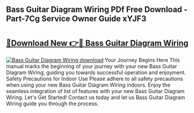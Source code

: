 ## Bass Guitar Diagram Wiring PDf Free Download - Part-7Cg Service Owner Guide xYJF3

# <h2><a href="http://dfsnib3.blite.top/?on=Bass+Guitar+Diagram+Wiring">🔗Download New 👉🔴 Bass Guitar Diagram Wiring</a></h2>

[![Bass Guitar Diagram Wiring download](https://i.imgur.com/lujVjoI.png)](http://dfsnib3.blite.top/?on=Bass+Guitar+Diagram+Wiring)
Your Journey Begins Here This manual marks the beginning of your journey with your new Bass Guitar Diagram Wiring, guiding you towards successful operation and enjoyment. Safety Precautions for Indoor Use Please adhere to all safety precautions when using your new Bass Guitar Diagram Wiring indoors. Enjoy the seamless integration of list of features with your new Bass Guitar Diagram Wiring. Let's Get Started! Contact us today and let us Bass Guitar Diagram Wiring guide you through the process.
